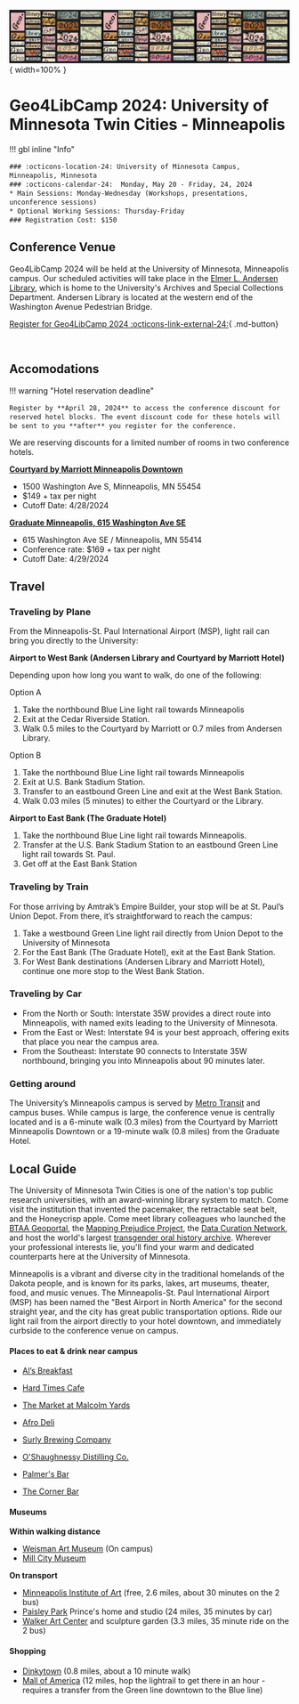 
![](../images/banner-2024.png){ width=100% }
# Geo4LibCamp 2024: University of Minnesota Twin Cities - Minneapolis



!!! gbl inline "Info" 

	### :octicons-location-24: University of Minnesota Campus, Minneapolis, Minnesota
	### :octicons-calendar-24:  Monday, May 20 - Friday, 24, 2024
	* Main Sessions: Monday-Wednesday (Workshops, presentations, unconference sessions)
	* Optional Working Sessions: Thursday-Friday
	### Registration Cost: $150



## Conference Venue

Geo4LibCamp 2024 will be held at the University of Minnesota, Minneapolis campus. Our scheduled activities will take place in the [Elmer L. Andersen Library](https://www.lib.umn.edu/spaces/andersen), which is home to the University's Archives and Special Collections Department. Andersen Library is located at the western end of the Washington Avenue Pedestrian Bridge.

[Register for Geo4LibCamp 2024 :octicons-link-external-24:](https://learning.umn.edu/portal/events/reg/participantTypeSelection.do?method=load&entityId=45702457){ .md-button}

<br clear="left"/>

## Accomodations

!!! warning "Hotel reservation deadline" 

	Register by **April 28, 2024** to access the conference discount for reserved hotel blocks. The event discount code for these hotels will be sent to you **after** you register for the conference.

We are reserving discounts for a limited number of rooms in two conference hotels. 

**[Courtyard by Marriott Minneapolis Downtown](https://www.marriott.com/en-us/hotels/mspdc-courtyard-minneapolis-downtown/rooms/)**

* 1500 Washington Ave S, Minneapolis, MN 55454
* $149 + tax per night
* Cutoff Date: 4/28/2024

**[Graduate Minneapolis, 615 Washington Ave SE](https://graduatehotels.com/minneapolis/)**

* 615 Washington Ave SE / Minneapolis, MN 55414
* Conference rate: $169 + tax per night
* Cutoff Date: 4/29/2024

## Travel

### Traveling by Plane

From the Minneapolis-St. Paul International Airport (MSP), light rail can bring you directly to the University:

**Airport to West Bank (Andersen Library and Courtyard by Marriott Hotel)** 

Depending upon how long you want to walk, do one of the following:

Option A

1. Take the northbound Blue Line light rail towards Minneapolis
2. Exit at the Cedar Riverside Station. 
3. Walk 0.5 miles to the Courtyard by Marriott or 0.7 miles from Andersen Library.

Option B

1. Take the northbound Blue Line light rail towards Minneapolis
2. Exit at U.S. Bank Stadium Station. 
3. Transfer to an eastbound Green Line and exit at the West Bank Station. 
4. Walk 0.03 miles (5 minutes) to either the Courtyard or the Library.

**Airport to East Bank (The Graduate Hotel)**

1. Take the northbound Blue Line light rail towards Minneapolis. 
2. Transfer at the U.S. Bank Stadium Station to an eastbound Green Line light rail towards St. Paul. 
3. Get off at the East Bank Station

### Traveling by Train

For those arriving by Amtrak’s Empire Builder, your stop will be at St. Paul’s Union Depot. From there, it’s straightforward to reach the campus:

1. Take a westbound Green Line light rail directly from Union Depot to the University of Minnesota
2. For the East Bank (The Graduate Hotel), exit at the East Bank Station. 
3. For West Bank destinations (Andersen Library and Marriott Hotel), continue one more stop to the West Bank Station.


### Traveling by Car

* From the North or South: Interstate 35W provides a direct route into Minneapolis, with named exits leading to the University of Minnesota.
* From the East or West: Interstate 94 is your best approach, offering exits that place you near the campus area.
* From the Southeast: Interstate 90 connects to Interstate 35W northbound, bringing you into Minneapolis about 90 minutes later.

### Getting around

The University’s Minneapolis campus is served by [Metro Transit](https://www.metrotransit.org) and campus buses. While campus is large, the conference venue is centrally located and is a 6-minute walk (0.3 miles) from the Courtyard by Marriott Minneapolis Downtown or a 19-minute walk (0.8 miles) from the Graduate Hotel.

## Local Guide

The University of Minnesota Twin Cities is one of the nation's top public research universities, with an award-winning library system to match.  Come visit the institution that invented the pacemaker, the retractable seat belt, and the Honeycrisp apple. Come meet library colleagues who launched the [BTAA Geoportal](https://geo.btaa.org), the [Mapping Prejudice Project](https://mappingprejudice.umn.edu), the [Data Curation Network](https://datacurationnetwork.org), and host the world's largest [transgender oral history archive](https://www.lib.umn.edu/collections/special/tretter/transgender-oral-history-project). Wherever your professional interests lie, you'll find your warm and dedicated counterparts here at the University of Minnesota.

Minneapolis is a vibrant and diverse city in the traditional homelands of the Dakota people, and is known for its parks, lakes, art museums, theater, food, and music venues. The Minneapolis-St. Paul International Airport (MSP) has been named the "Best Airport in North America" for the second straight year, and the city has great public transportation options. Ride our light rail from the airport directly to your hotel downtown, and immediately curbside to the conference venue on campus. 

#### Places to eat & drink near campus

*   [Al’s Breakfast](https://www.alsbreakfastmpls.com/) 
*   [Hard Times Cafe](https://www.facebook.com/hardtimescafe/)
*   [The Market at Malcolm Yards](https://malcolmyards.market/)
*   [Afro Deli](https://www.afrodeli.com)

*   [Surly Brewing Company](https://surlybrewing.com/)
*   [O'Shaughnessy Distilling Co.](https://osdistilling.com/home/)
*   [Palmer's Bar](https://palmers-bar.com/home)
*   [The Corner Bar](https://thecorner.bar)


#### Museums

**Within walking distance**

*   [Weisman Art Museum](https://wam.umn.edu/) (On campus)
*   [Mill City Museum](https://www.mnhs.org/millcity)

**On transport**

*   [Minneapolis Institute of Art](https://new.artsmia.org/exhibitions) (free, 2.6 miles, about 30 minutes on the 2 bus)
*   [Paisley Park](https://www.paisleypark.com/) Prince's home and studio (24 miles, 35 minutes by car)
*   [Walker Art Center](https://walkerart.org/) and sculpture garden (3.3 miles, 35 minute ride on the 2 bus)

#### Shopping

*   [Dinkytown](https://discoverthecities.com/dinkytown-minneapolis-guide/) (0.8 miles, about a 10 minute walk)
*   [Mall of America](https://www.mallofamerica.com/) (12 miles, hop the lightrail to get there in an hour - requires a transfer from the Green line downtown to the Blue line)